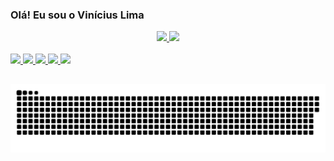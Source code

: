 ### Olá! Eu sou o Vinícius Lima
<div align="center">
  <a href="https://github.com/viniciusp-lima">
  <img height="165em" src="https://github-readme-stats.vercel.app/api?username=viniciusp-lima&show_icons=true&theme=dracula&include_all_commits=true&count_private=true"/>
  <img height="165em" src="https://github-readme-stats.vercel.app/api/top-langs/?username=viniciusp-lima&layout=compact&langs_count=7&theme=dracula"/>
</div>
<div><br>
  <img src="https://img.shields.io/badge/HTML5-E34F26?style=for-the-badge&logo=html5&logoColor=white">
  <img src="https://img.shields.io/badge/CSS3-1572B6?style=for-the-badge&logo=css3&logoColor=white">
  <img src="https://img.shields.io/badge/JavaScript-F7DF1E?style=for-the-badge&logo=javascript&logoColor=black">
  <img src="https://img.shields.io/badge/PHP-777BB4?style=for-the-badge&logo=php&logoColor=white">
  <img src="https://img.shields.io/badge/Wordpress-21759B?style=for-the-badge&logo=wordpress&logoColor=white">
</div>
  
## 
 
<div>
  
  ![Snake animation](https://github.com/viniciusp-lima/viniciusp-lima/blob/output/github-contribution-grid-snake.svg)
  
</div>
